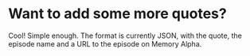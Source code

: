 # Want to add some more quotes?

Cool! Simple enough. The format is currently JSON, with the quote, the episode name and a URL to the episode on Memory Alpha.
